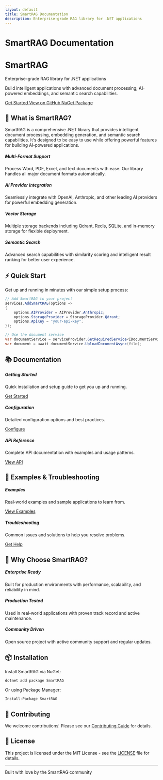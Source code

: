 ```yaml
---
layout: default
title: SmartRAG Documentation
description: Enterprise-grade RAG library for .NET applications
---
```


# SmartRAG Documentation

<div class="hero-section text-center py-5 mb-5">
    <div class="hero-content">
        <h1 class="hero-title display-4 fw-bold mb-4">
            <i class="fas fa-brain me-3"></i>
            SmartRAG
        </h1>
        <p class="hero-subtitle lead mb-4">
            Enterprise-grade RAG library for .NET applications
        </p>
        <p class="hero-description mb-5">
            Build intelligent applications with advanced document processing, AI-powered embeddings, and semantic search capabilities.
        </p>
        <div class="hero-buttons">
            <a href="{{ site.baseurl }}/getting-started" class="btn btn-primary btn-lg me-3">
                <i class="fas fa-rocket me-2"></i>Get Started
            </a>
            <a href="https://github.com/byerlikaya/SmartRAG" class="btn btn-outline-primary btn-lg me-3">
                <i class="fab fa-github me-2"></i>View on GitHub
            </a>
            <a href="https://www.nuget.org/packages/SmartRAG" class="btn btn-outline-success btn-lg">
                <i class="fas fa-box me-2"></i>NuGet Package
            </a>
        </div>
    </div>
</div>

## 🚀 What is SmartRAG?

SmartRAG is a comprehensive .NET library that provides intelligent document processing, embedding generation, and semantic search capabilities. It's designed to be easy to use while offering powerful features for building AI-powered applications.

<div class="row mt-5 mb-5">
    <div class="col-md-6">
        <div class="card h-100 border-0 shadow-sm">
            <div class="card-body text-center p-4">
                <div class="feature-icon mb-3">
                    <i class="fas fa-file-alt fa-3x text-primary"></i>
                </div>
                <h5 class="card-title">Multi-Format Support</h5>
                <p class="card-text">Process Word, PDF, Excel, and text documents with ease. Our library handles all major document formats automatically.</p>
            </div>
        </div>
    </div>
    <div class="col-md-6">
        <div class="card h-100 border-0 shadow-sm">
            <div class="card-body text-center p-4">
                <div class="feature-icon mb-3">
                    <i class="fas fa-robot fa-3x text-success"></i>
                </div>
                <h5 class="card-title">AI Provider Integration</h5>
                <p class="card-text">Seamlessly integrate with OpenAI, Anthropic, and other leading AI providers for powerful embedding generation.</p>
            </div>
        </div>
    </div>
</div>

<div class="row mb-5">
    <div class="col-md-6">
        <div class="card h-100 border-0 shadow-sm">
            <div class="card-body text-center p-4">
                <div class="feature-icon mb-3">
                    <i class="fas fa-database fa-3x text-warning"></i>
                </div>
                <h5 class="card-title">Vector Storage</h5>
                <p class="card-text">Multiple storage backends including Qdrant, Redis, SQLite, and in-memory storage for flexible deployment.</p>
            </div>
        </div>
    </div>
    <div class="col-md-6">
        <div class="card h-100 border-0 shadow-sm">
            <div class="card-body text-center p-4">
                <div class="feature-icon mb-3">
                    <i class="fas fa-search fa-3x text-info"></i>
                </div>
                <h5 class="card-title">Semantic Search</h5>
                <p class="card-text">Advanced search capabilities with similarity scoring and intelligent result ranking for better user experience.</p>
            </div>
        </div>
    </div>
</div>

## ⚡ Quick Start

Get up and running in minutes with our simple setup process:

```csharp
// Add SmartRAG to your project
services.AddSmartRAG(options =>
{
    options.AIProvider = AIProvider.Anthropic;
    options.StorageProvider = StorageProvider.Qdrant;
    options.ApiKey = "your-api-key";
});

// Use the document service
var documentService = serviceProvider.GetRequiredService<IDocumentService>();
var document = await documentService.UploadDocumentAsync(file);
```

## 📚 Documentation

<div class="row mt-4">
    <div class="col-md-4 mb-3">
        <div class="card h-100 border-0 shadow-sm">
            <div class="card-body text-center p-4">
                <i class="fas fa-rocket fa-2x text-primary mb-3"></i>
                <h5 class="card-title">Getting Started</h5>
                <p class="card-text">Quick installation and setup guide to get you up and running.</p>
                <a href="{{ site.baseurl }}/getting-started" class="btn btn-primary">Get Started</a>
            </div>
        </div>
    </div>
    <div class="col-md-4 mb-3">
        <div class="card h-100 border-0 shadow-sm">
            <div class="card-body text-center p-4">
                <i class="fas fa-cog fa-2x text-success mb-3"></i>
                <h5 class="card-title">Configuration</h5>
                <p class="card-text">Detailed configuration options and best practices.</p>
                <a href="{{ site.baseurl }}/configuration" class="btn btn-success">Configure</a>
            </div>
        </div>
    </div>
    <div class="col-md-4 mb-3">
        <div class="card h-100 border-0 shadow-sm">
            <div class="card-body text-center p-4">
                <i class="fas fa-code fa-2x text-warning mb-3"></i>
                <h5 class="card-title">API Reference</h5>
                <p class="card-text">Complete API documentation with examples and usage patterns.</p>
                <a href="{{ site.baseurl }}/api-reference" class="btn btn-warning">View API</a>
            </div>
        </div>
    </div>
</div>

## 🔧 Examples & Troubleshooting

<div class="row mt-4">
    <div class="col-md-6 mb-3">
        <div class="card h-100 border-0 shadow-sm">
            <div class="card-body text-center p-4">
                <i class="fas fa-lightbulb fa-2x text-info mb-3"></i>
                <h5 class="card-title">Examples</h5>
                <p class="card-text">Real-world examples and sample applications to learn from.</p>
                <a href="{{ site.baseurl }}/examples" class="btn btn-info">View Examples</a>
            </div>
        </div>
    </div>
    <div class="col-md-6 mb-3">
        <div class="card h-100 border-0 shadow-sm">
            <div class="card-body text-center p-4">
                <i class="fas fa-tools fa-2x text-danger mb-3"></i>
                <h5 class="card-title">Troubleshooting</h5>
                <p class="card-text">Common issues and solutions to help you resolve problems.</p>
                <a href="{{ site.baseurl }}/troubleshooting" class="btn btn-danger">Get Help</a>
            </div>
        </div>
    </div>
</div>

## 🌟 Why Choose SmartRAG?

<div class="alert alert-info">
    <h5><i class="fas fa-star me-2"></i>Enterprise Ready</h5>
    <p class="mb-0">Built for production environments with performance, scalability, and reliability in mind.</p>
</div>

<div class="alert alert-success">
    <h5><i class="fas fa-shield-alt me-2"></i>Production Tested</h5>
    <p class="mb-0">Used in real-world applications with proven track record and active maintenance.</p>
</div>

<div class="alert alert-warning">
    <h5><i class="fas fa-users me-2"></i>Community Driven</h5>
    <p class="mb-0">Open source project with active community support and regular updates.</p>
</div>

## 📦 Installation

Install SmartRAG via NuGet:

```bash
dotnet add package SmartRAG
```

Or using Package Manager:

```bash
Install-Package SmartRAG
```

## 🤝 Contributing

We welcome contributions! Please see our [Contributing Guide](https://github.com/byerlikaya/SmartRAG/blob/main/CONTRIBUTING.md) for details.

## 📄 License

This project is licensed under the MIT License - see the [LICENSE](https://github.com/byerlikaya/SmartRAG/blob/main/LICENSE) file for details.

---

<div class="text-center mt-5">
    <p class="text-muted">
        <i class="fas fa-heart text-danger"></i> Built with love by the SmartRAG community
    </p>
</div>
